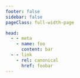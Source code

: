 ```yaml
---
footer: false
sidebar: false
pageClass: full-width-page

head:
  - - meta
    - name: foo
      content: bar
  - - link
    - rel: canonical
      href: foobar
---
```


<LandingHero />

<LandingBenefits />

<LandingTrust />

<CTA1 />

<LandingSuperpowers />

<LandingTeam />

<LandingValue />

<LandingLearningOutcomes />

<LandingJumboMsg />

<LandingValueJourney />

<LandingFeatures />

<CTA1 />

<Footer />